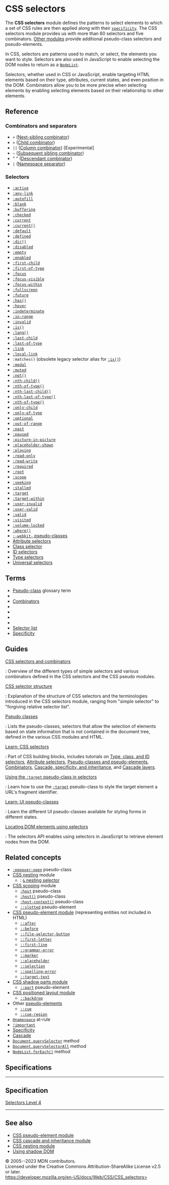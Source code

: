 CSS selectors
=============

The **CSS selectors** module defines the patterns to select elements to
which a set of CSS rules are then applied along with their
[`specificity`](specificity.md). The CSS selectors module provides us with
more than 60 selectors and five combinators. [Other
modules](#related_concepts) provide additional pseudo-class selectors
and pseudo-elements.

In CSS, selectors are patterns used to match, or select, the elements
you want to style. Selectors are also used in JavaScript to enable
selecting the DOM nodes to return as a
[`NodeList`](https://developer.mozilla.org/en-US/docs/Web/API/NodeList).

Selectors, whether used in CSS or JavaScript, enable targeting HTML
elements based on their type, attributes, current states, and even
position in the DOM. Combinators allow you to be more precise when
selecting elements by enabling selecting elements based on their
relationship to other elements.

Reference
---------

### Combinators and separators

- `+` ([Next-sibling combinator](next-sibling_combinator.md))
- `>` ([Child combinator](child_combinator.md))
- `||` ([Column combinator](column_combinator.md))
    [Experimental]
- `~` ([Subsequent sibling combinator](subsequent-sibling_combinator.md))
- \" \" ([Descendant combinator](descendant_combinator.md))
- `|` ([Namespace separator](namespace_separator.md))

### Selectors

- [`:active`](:active)
- [`:any-link`](:any-link)
- [`:autofill`](:autofill)
- [`:blank`](:blank)
- [`:buffering`](:buffering)
- [`:checked`](:checked)
- [`:current`](:current)
- [`:current()`](:current)
- [`:default`](:default)
- [`:defined`](:defined)
- [`:dir()`](:dir)
- [`:disabled`](:disabled)
- [`:empty`](:empty)
- [`:enabled`](:enabled)
- [`:first-child`](:first-child)
- [`:first-of-type`](:first-of-type)
- [`:focus`](:focus)
- [`:focus-visible`](:focus-visible)
- [`:focus-within`](:focus-within)
- [`:fullscreen`](:fullscreen)
- [`:future`](:future)
- [`:has()`](:has)
- [`:hover`](:hover)
- [`:indeterminate`](:indeterminate)
- [`:in-range`](:in-range)
- [`:invalid`](:invalid)
- [`:is()`](:is)
- [`:lang()`](:lang)
- [`:last-child`](:last-child)
- [`:last-of-type`](:last-of-type)
- [`:link`](:link)
- [`:local-link`](:local-link)
- `:matches()` (obsolete legacy selector alias for [`:is()`](:is))
- [`:modal`](:modal)
- [`:muted`](:muted)
- [`:not()`](:not)
- [`:nth-child()`](:nth-child)
- [`:nth-of-type()`](:nth-of-type)
- [`:nth-last-child()`](:nth-last-child)
- [`:nth-last-of-type()`](:nth-last-of-type)
- [`:nth-of-type()`](:nth-of-type)
- [`:only-child`](:only-child)
- [`:only-of-type`](:only-of-type)
- [`:optional`](:optional)
- [`:out-of-range`](:out-of-range)
- [`:past`](:past)
- [`:paused`](:paused)
- [`:picture-in-picture`](:picture-in-picture)
- [`:placeholder-shown`](:placeholder-shown)
- [`:playing`](:playing)
- [`:read-only`](:read-only)
- [`:read-write`](:read-write)
- [`:required`](:required)
- [`:root`](:root)
- [`:scope`](:scope)
- [`:seeking`](:seeking)
- [`:stalled`](:stalled)
- [`:target`](:target)
- [`:target-within`](:target-within)
- [`:user-invalid`](:user-invalid)
- [`:user-valid`](:user-valid)
- [`:valid`](:valid)
- [`:visited`](:visited)
- [`:volume-locked`](:volume-locked)
- [`:where()`](:where)
- [`:-webkit-`
    pseudo-classes](https://developer.mozilla.org/en-US/docs/Web/CSS/WebKit_Extensions#pseudo-classes)
- [Attribute selectors](attribute_selectors.md)
- [Class selector](class_selectors.md)
- [ID selectors](id_selectors.md)
- [Type selectors](type_selectors.md)
- [Universal selectors](universal_selectors.md)

Terms
-----

- [Pseudo-class](https://developer.mozilla.org/en-US/docs/Glossary/Pseudo-class)
    glossary term
- [](pseudo-classes.md#functional_pseudo-classes)
- [Combinators](selectors_and_combinators.md#combinators)
- [](selectors_and_combinators.md#simple-selector)
- [](selectors_and_combinators.md#compound-selector)
- [](selectors_and_combinators.md#complex-selector)
- [](selectors_and_combinators.md#relative-selector)
- [Selector list](selector_list.md)
- [Specificity](specificity.md)

Guides
------

[CSS selectors and combinators](selectors_and_combinators.md)

:   Overview of the different types of simple selectors and various
    combinators defined in the CSS selectors and the CSS pseudo modules.

[CSS selector structure](selector_structure.md)

:   Explanation of the structure of CSS selectors and the terminologies
    introduced in the CSS selectors module, ranging from \"simple
    selector\" to \"forgiving relative selector list\".

[Pseudo classes](pseudo-classes.md)

:   Lists the pseudo-classes, selectors that allow the selection of
    elements based on state information that is not contained in the
    document tree, defined in the various CSS modules and HTML.

[Learn: CSS selectors](https://developer.mozilla.org/en-US/docs/Learn/CSS/Building_blocks/Selectors)

:   Part of CSS building blocks, includes tutorials on [Type, class, and
    ID
    selectors](https://developer.mozilla.org/en-US/docs/Learn/CSS/Building_blocks/Selectors/Type_Class_and_ID_Selectors),
    [Attribute
    selectors](https://developer.mozilla.org/en-US/docs/Learn/CSS/Building_blocks/Selectors/Attribute_selectors),
    [Pseudo-classes and
    pseudo-elements](https://developer.mozilla.org/en-US/docs/Learn/CSS/Building_blocks/Selectors/Pseudo-classes_and_pseudo-elements),
    [Combinators](https://developer.mozilla.org/en-US/docs/Learn/CSS/Building_blocks/Selectors/Combinators),
    [Cascade, specificity, and
    inheritance](https://developer.mozilla.org/en-US/docs/Learn/CSS/Building_blocks/Cascade_and_inheritance),
    and [Cascade
    layers](https://developer.mozilla.org/en-US/docs/Learn/CSS/Building_blocks/Cascade_layers).

[Using the `:target` pseudo-class in selectors](css_selectors/using_the_:target_pseudo-class_in_selectors)

:   Learn how to use the [`:target`](:target) pseudo-class to style the
    target element a URL\'s fragment identifier.

[Learn: UI pseudo-classes](https://developer.mozilla.org/en-US/docs/Learn/Forms/UI_pseudo-classes)

:   Learn the different UI pseudo-classes available for styling forms in
    different states.

[Locating DOM elements using selectors](https://developer.mozilla.org/en-US/docs/Web/API/Document_object_model/Locating_DOM_elements_using_selectors)

:   The selectors API enables using selectors in JavaScript to retrieve
    element nodes from the DOM.

Related concepts
----------------

- [`:popover-open`](:popover-open) pseudo-class
- [CSS nesting](css_nesting.md) module
  - : [`&` nesting selector](nesting_selector.md)
- [CSS scoping](css_scoping.md) module
  - [`:host`](:host) pseudo-class
  - [`:host()`](:host_function) pseudo-class
  - [`:host-context()`](:host-context) pseudo-class
  - [`::slotted`](::slotted) pseudo-element
- [CSS pseudo-element module](css_pseudo-elements.md) (representing
    entities not included in HTML)
  - [`::after`](::after)
  - [`::before`](::before)
  - [`::file-selector-button`](::file-selector-button)
  - [`::first-letter`](::first-letter)
  - [`::first-line`](::first-line)
  - [`::grammar-error`](::grammar-error)
  - [`::marker`](::marker)
  - [`::placeholder`](::placeholder)
  - [`::selection`](::selection)
  - [`::spelling-error`](::spelling-error)
  - [`::target-text`](::target-text)
- [CSS shadow parts module](css_shadow_parts.md)
  - [`::part`](::part) pseudo-element
- [CSS positioned layout module](css_positioned_layout.md)
  - [`::backdrop`](::backdrop)
- Other [pseudo-elements](pseudo-elements.md)
  - [`::cue`](::cue)
  - [`::cue-region`](::cue-region)
- [`@namespace`](@namespace.md) at-rule
- [`!important`](important.md)
- [Specificity](specificity.md)
- [Cascade](cascade.md)
- [`Document.querySelector`](https://developer.mozilla.org/en-US/docs/Web/API/Document/querySelector)
    method
- [`Document.querySelectorAll`](https://developer.mozilla.org/en-US/docs/Web/API/Document/querySelectorAll)
    method
- [`NodeList.forEach()`](https://developer.mozilla.org/en-US/docs/Web/API/NodeList/forEach)
    method

Specifications
--------------

  -----------------------------------------------------------------------

Specification
  -----------------------------------------------------------------------

  [Selectors Level 4\
  ](https://drafts.csswg.org/selectors/)

  -----------------------------------------------------------------------

See also
--------

- [CSS pseudo-element module](css_pseudo-elements.md)
- [CSS cascade and inheritance module](css_cascade.md)
- [CSS nesting module](css_nesting.md)
- [Using shadow
    DOM](https://developer.mozilla.org/en-US/docs/Web/API/Web_components/Using_shadow_DOM)

© 2005--2023 MDN contributors.\
Licensed under the Creative Commons Attribution-ShareAlike License v2.5
or later.\
https://developer.mozilla.org/en-US/docs/Web/CSS/CSS_selectors>
